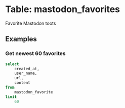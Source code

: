 # Table: mastodon_favorites

Favorite Mastodon toots

## Examples

### Get newest 60 favorites

```sql
select
    created_at,
    user_name,
    url,
    content
from
    mastodon_favorite
limit 
    60
```

